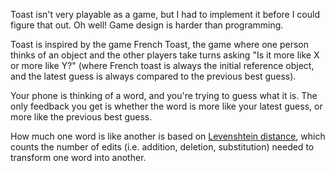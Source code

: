 Toast isn't very playable as a game, but I had to implement it before I could figure that out. Oh well! Game design is harder than programming.

Toast is inspired by the game French Toast, the game where one person thinks of an object and the other players take turns asking "Is it more like X or more like Y?" (where French toast is always the initial reference object, and the latest guess is always compared to the previous best guess).

Your phone is thinking of a word, and you're trying to guess what it is. The only feedback you get is whether the word is more like your latest guess, or more like the previous best guess.

How much one word is like another is based on [Levenshtein distance](https://en.wikipedia.org/wiki/Levenshtein_distance), which counts the number of edits (i.e. addition, deletion, substitution) needed to transform one word into another.



